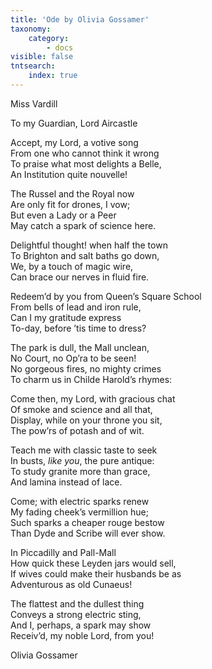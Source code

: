 ```yaml
---
title: 'Ode by Olivia Gossamer'
taxonomy:
    category:
        - docs
visible: false
tntsearch:
    index: true
---
```


<div class="author">Miss Vardill</div>

<span class="title">To my Guardian, Lord Aircastle</span>

Accept, my Lord, a votive song  
From one who cannot think it wrong  
To praise what most delights a Belle,  
An Institution quite nouvelle!  

The Russel and the Royal now  
Are only fit for drones, I vow;  
But even a Lady or a Peer  
May catch a spark of science here.  

Delightful thought! when half the town  
To Brighton and salt baths go down,  
We, by a touch of magic wire,  
Can brace our nerves in fluid fire.  
 
Redeem’d by you from Queen’s Square School  
From bells of lead and iron rule,  
Can I my gratitude express  
To-day, before ’tis time to dress?  
 
The park is dull, the Mall unclean,  
No Court, no Op’ra to be seen!  
No gorgeous fires, no mighty crimes  
To charm us in Childe Harold’s rhymes:  
 
Come then, my Lord, with gracious chat  
Of smoke and science and all that,  
Display, while on your throne you sit,  
The pow’rs of potash and of wit.  

Teach me with classic taste to seek  
In busts, *like you*, the pure antique:  
To study granite more than grace,  
And lamina instead of lace.  

Come; with electric sparks renew  
My fading cheek’s vermillion hue;  
Such sparks a cheaper rouge bestow  
Than Dyde and Scribe will ever show.  

In Piccadilly and Pall-Mall  
How quick these Leyden jars would sell,  
If wives could make their husbands be as  
Adventurous as old Cunaeus!  

The flattest and the dullest thing  
Conveys a strong electric sting,  
And I, perhaps, a spark may show  
Receiv’d, my noble Lord, from you!

Olivia Gossamer